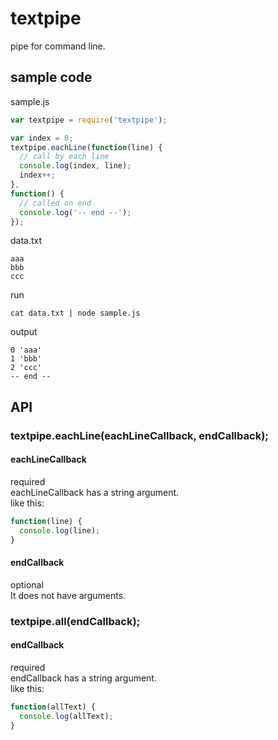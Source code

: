 # textpipe
pipe for command line.

## sample code
sample.js
```javascript
var textpipe = require('textpipe');

var index = 0;
textpipe.eachLine(function(line) {
  // call by each line
  console.log(index, line);
  index++;
},
function() {
  // called on end
  console.log('-- end --');
});
```

data.txt
```
aaa
bbb
ccc
```

run
```
cat data.txt | node sample.js
```

output
```
0 'aaa'
1 'bbb'
2 'ccc'
-- end --
```

## API
### textpipe.eachLine(eachLineCallback, endCallback);
#### eachLineCallback
required  
eachLineCallback has a string argument.  
like this:
```javascript
function(line) {
  console.log(line);
}
```

#### endCallback
optional  
It does not have arguments.

### textpipe.all(endCallback);
#### endCallback
required  
endCallback has a string argument.  
like this:
```javascript
function(allText) {
  console.log(allText);
}
```
